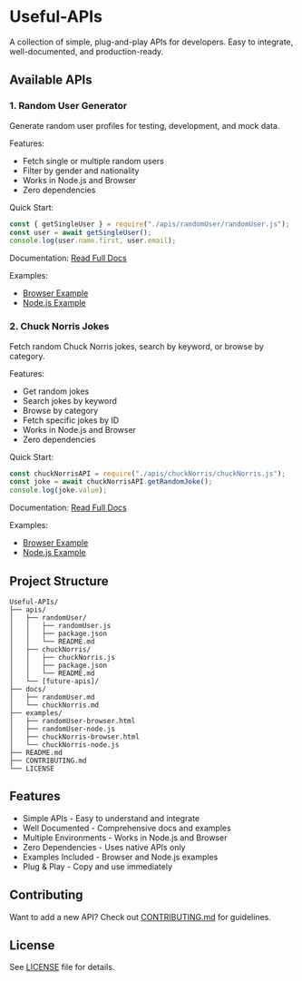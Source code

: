 # Useful-APIs

A collection of simple, plug-and-play APIs for developers. Easy to integrate, well-documented, and production-ready.

## Available APIs

### 1. Random User Generator

Generate random user profiles for testing, development, and mock data.

Features:
- Fetch single or multiple random users
- Filter by gender and nationality
- Works in Node.js and Browser
- Zero dependencies

Quick Start:
```javascript
const { getSingleUser } = require("./apis/randomUser/randomUser.js");
const user = await getSingleUser();
console.log(user.name.first, user.email);
```

Documentation: [Read Full Docs](./docs/randomUser.md)

Examples:
- [Browser Example](./examples/randomUser-browser.html)
- [Node.js Example](./examples/randomUser-node.js)

### 2. Chuck Norris Jokes

Fetch random Chuck Norris jokes, search by keyword, or browse by category.

Features:
- Get random jokes
- Search jokes by keyword
- Browse by category
- Fetch specific jokes by ID
- Works in Node.js and Browser
- Zero dependencies

Quick Start:
```javascript
const chuckNorrisAPI = require("./apis/chuckNorris/chuckNorris.js");
const joke = await chuckNorrisAPI.getRandomJoke();
console.log(joke.value);
```

Documentation: [Read Full Docs](./docs/chuckNorris.md)

Examples:
- [Browser Example](./examples/chuckNorris-browser.html)
- [Node.js Example](./examples/chuckNorris-node.js)

## Project Structure

```
Useful-APIs/
├── apis/
│   ├── randomUser/
│   │   ├── randomUser.js
│   │   ├── package.json
│   │   └── README.md
│   ├── chuckNorris/
│   │   ├── chuckNorris.js
│   │   ├── package.json
│   │   └── README.md
│   └── [future-apis]/
├── docs/
│   ├── randomUser.md
│   └── chuckNorris.md
├── examples/
│   ├── randomUser-browser.html
│   ├── randomUser-node.js
│   ├── chuckNorris-browser.html
│   └── chuckNorris-node.js
├── README.md
├── CONTRIBUTING.md
└── LICENSE
```

## Features

- Simple APIs - Easy to understand and integrate
- Well Documented - Comprehensive docs and examples
- Multiple Environments - Works in Node.js and Browser
- Zero Dependencies - Uses native APIs only
- Examples Included - Browser and Node.js examples
- Plug & Play - Copy and use immediately

## Contributing

Want to add a new API? Check out [CONTRIBUTING.md](./CONTRIBUTING.md) for guidelines.

## License

See [LICENSE](./LICENSE) file for details.
